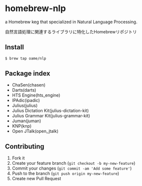 # homebrew-nlp

a Homebrew keg that specialized in Natural Language Processing.

自然言語処理に関連するライブラリに特化したHomebrewリポジトリ

## Install
```bash
$ brew tap oame/nlp
```

## Package index
- ChaSen(chasen)
- Darts(darts)
- HTS Engine(hts_engine)
- IPAdic(ipadic)
- Julius(julius)
- Julius Dictation Kit(julius-dictation-kit)
- Julius Grammar Kit(julius-grammar-kit)
- Juman(juman)
- KNP(knp)
- Open JTalk(open_jtalk)

## Contributing

1. Fork it
2. Create your feature branch (`git checkout -b my-new-feature`)
3. Commit your changes (`git commit -am 'Add some feature'`)
4. Push to the branch (`git push origin my-new-feature`)
5. Create new Pull Request
